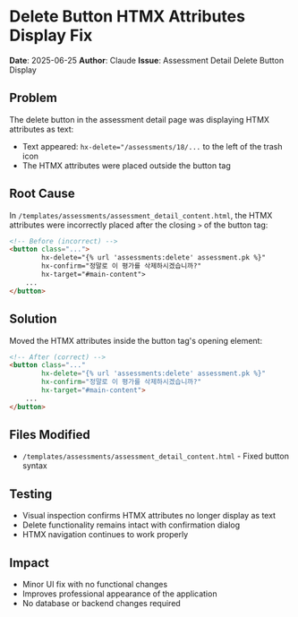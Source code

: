 # Delete Button HTMX Attributes Display Fix

**Date**: 2025-06-25
**Author**: Claude
**Issue**: Assessment Detail Delete Button Display

## Problem

The delete button in the assessment detail page was displaying HTMX attributes as text:
- Text appeared: `hx-delete="/assessments/18/...` to the left of the trash icon
- The HTMX attributes were placed outside the button tag

## Root Cause

In `/templates/assessments/assessment_detail_content.html`, the HTMX attributes were incorrectly placed after the closing `>` of the button tag:

```html
<!-- Before (incorrect) -->
<button class="...">
        hx-delete="{% url 'assessments:delete' assessment.pk %}"
        hx-confirm="정말로 이 평가를 삭제하시겠습니까?"
        hx-target="#main-content">
    ...
</button>
```

## Solution

Moved the HTMX attributes inside the button tag's opening element:

```html
<!-- After (correct) -->
<button class="..."
        hx-delete="{% url 'assessments:delete' assessment.pk %}"
        hx-confirm="정말로 이 평가를 삭제하시겠습니까?"
        hx-target="#main-content">
    ...
</button>
```

## Files Modified

- `/templates/assessments/assessment_detail_content.html` - Fixed button syntax

## Testing

- Visual inspection confirms HTMX attributes no longer display as text
- Delete functionality remains intact with confirmation dialog
- HTMX navigation continues to work properly

## Impact

- Minor UI fix with no functional changes
- Improves professional appearance of the application
- No database or backend changes required